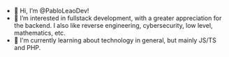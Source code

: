 - 👋 Hi, I’m @PabloLeaoDev!
- 👀 I’m interested in fullstack development, with a greater appreciation for the backend. I also like reverse engineering, cybersecurity, low level, mathematics, etc. 
- 🌱 I'm currently learning about technology in general, but mainly JS/TS and PHP.


<!---
PabloLeaoDev/PabloLeaoDev is a ✨ special ✨ repository because its `README.md` (this file) appears on your GitHub profile.
You can click the Preview link to take a look at your changes.

- 💞️ I’m looking to collaborate on ...
- ⚡ Fun fact: ...
--->
